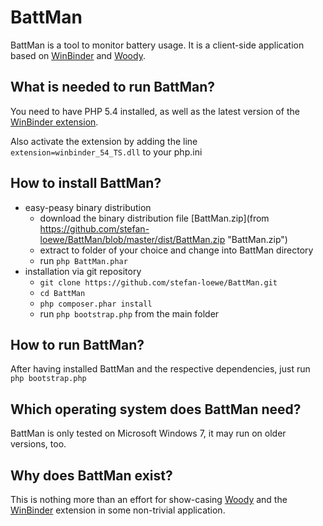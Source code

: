 BattMan
=======

BattMan is a tool to monitor battery usage. It is a client-side application based on [WinBinder](https://github.com/stefan-loewe/WinBinder "WinBinder") and [Woody](https://github.com/stefan-loewe/Woody "Woody").

What is needed to run BattMan?
------------------------------
You need to have PHP 5.4 installed, as well as the latest version of the [WinBinder extension](https://github.com/stefan-loewe/WinBinder/tree/master/binaries "WinBinder extension").

Also activate the extension by adding the line
`extension=winbinder_54_TS.dll`
to your php.ini

How to install BattMan?
-----------------------

- easy-peasy binary distribution
  - download the binary distribution file [BattMan.zip](from https://github.com/stefan-loewe/BattMan/blob/master/dist/BattMan.zip "BattMan.zip")
  - extract to folder of your choice and change into BattMan directory
  - run `php BattMan.phar`
- installation via git repository
  - `git clone https://github.com/stefan-loewe/BattMan.git`
  - `cd BattMan`
  - `php composer.phar install`
  - run `php bootstrap.php` from the main folder

How to run BattMan?
-------------------
After having installed BattMan and the respective dependencies, just run  
`php bootstrap.php`

Which operating system does BattMan need?
-----------------------------------------
BattMan is only tested on Microsoft Windows 7, it may run on older versions, too.

Why does BattMan exist?
-----------------------
This is nothing more than an effort for show-casing [Woody](https://github.com/stefan-loewe/Woody/ "Woody") and the [WinBinder](https://github.com/stefan-loewe/WinBinder/ "WinBinder") extension in some non-trivial application.